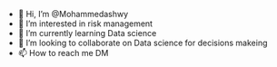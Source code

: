 - 👋 Hi, I’m @Mohammedashwy
- 👀 I’m interested in risk management 
- 🌱 I’m currently learning Data science 
- 💞️ I’m looking to collaborate on Data science for decisions makeing
- 📫 How to reach me DM

<!---
Mohammedashwy/Mohammedashwy is a ✨ special ✨ repository because its `README.md` (this file) appears on your GitHub profile.
You can click the Preview link to take a look at your changes.
--->
